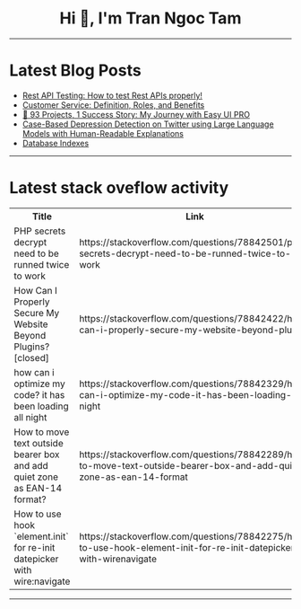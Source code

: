 <h1 align="center">Hi 👋, I'm Tran Ngoc Tam</h1>

---

# Latest Blog Posts 
<!-- BLOG-POST-LIST:START -->
- [Rest API Testing: How to test Rest APIs properly!](https://dev.to/webdeasy/rest-api-testing-how-to-test-rest-apis-properly-1bh6)
- [Customer Service: Definition, Roles, and Benefits](https://dev.to/barantumcrm/customer-service-definition-roles-and-benefits-3iab)
- [🚀 93 Projects, 1 Success Story: My Journey with Easy UI PRO](https://dev.to/darkinventor/93-projects-1-success-story-my-journey-with-easy-ui-pro-3c3e)
- [Case-Based Depression Detection on Twitter using Large Language Models with Human-Readable Explanations](https://dev.to/mikeyoung44/case-based-depression-detection-on-twitter-using-large-language-models-with-human-readable-explanations-1cjb)
- [Database Indexes](https://dev.to/sudheer_gajula_6e0382c493/database-indexes-44aa)
<!-- BLOG-POST-LIST:END -->

---

# Latest stack oveflow activity
<table>
  <tr><th>Title</th><th>Link</th></tr>
  <!-- STACKOVERFLOW:START --><tr><td>PHP secrets decrypt need to be runned twice to work</td><td>https://stackoverflow.com/questions/78842501/php-secrets-decrypt-need-to-be-runned-twice-to-work</td></tr><tr><td>How Can I Properly Secure My Website Beyond Plugins? [closed]</td><td>https://stackoverflow.com/questions/78842422/how-can-i-properly-secure-my-website-beyond-plugins</td></tr><tr><td>how can i optimize my code? it has been loading all night</td><td>https://stackoverflow.com/questions/78842329/how-can-i-optimize-my-code-it-has-been-loading-all-night</td></tr><tr><td>How to move text outside bearer box and add quiet zone as EAN-14 format?</td><td>https://stackoverflow.com/questions/78842289/how-to-move-text-outside-bearer-box-and-add-quiet-zone-as-ean-14-format</td></tr><tr><td>How to use hook `element.init` for re-init datepicker with wire:navigate</td><td>https://stackoverflow.com/questions/78842275/how-to-use-hook-element-init-for-re-init-datepicker-with-wirenavigate</td></tr><!-- STACKOVERFLOW:END -->
</table>

---


